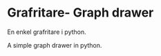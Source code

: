 Grafritare- Graph drawer
===================

En enkel grafritare i python.

A simple graph drawer in python.
